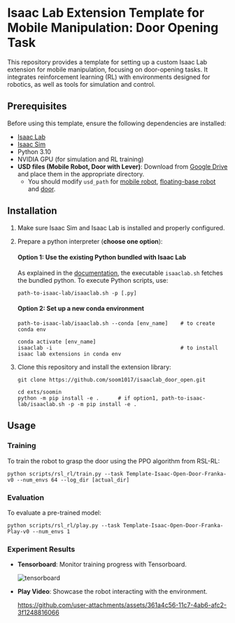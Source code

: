 # Isaac Lab Extension Template for Mobile Manipulation: Door Opening Task

This repository provides a template for setting up a custom Isaac Lab extension for mobile manipulation, focusing on door-opening tasks. It integrates reinforcement learning (RL) with environments designed for robotics, as well as tools for simulation and control.


## Prerequisites

Before using this template, ensure the following dependencies are installed:

- [Isaac Lab](https://isaac-sim.github.io/IsaacLab/source/setup/installation/binaries_installation.html#installing-isaac-lab)
- [Isaac Sim](https://isaac-sim.github.io/IsaacLab/source/setup/installation/binaries_installation.html#installing-isaac-sim)
- Python 3.10
- NVIDIA GPU (for simulation and RL training)
- **USD files (Mobile Robot, Door with Lever)**: Download from [Google Drive](https://drive.google.com/drive/folders/1JjY9h0QxIDsz6-6uHCe5GD9paAyGRRSA?usp=sharing) and place them in the appropriate directory.
    - You should modify `usd_path` for [mobile robot](https://github.com/soom1017/isaaclab_door_open/blob/main/exts/soomin/soomin/tasks/mobile_manipulation/door/config/franka/summit_franka.py#L19), [floating-base robot](https://github.com/soom1017/isaaclab_door_open/blob/main/exts/soomin/soomin/tasks/mobile_manipulation/door/config/franka/floating_franka.py#L19) and [door](https://github.com/soom1017/isaaclab_door_open/blob/main/exts/soomin/soomin/tasks/mobile_manipulation/door/door_env_cfg.py#L59).

## Installation

1. Make sure Isaac Sim and Isaac Lab is installed and properly configured.

2. Prepare a python interpreter (**choose one option**):

    #### Option 1: Use the existing Python bundled with Isaac Lab
    As explained in the [documentation](https://isaac-sim.github.io/IsaacLab/source/setup/installation/binaries_installation.html#setting-up-the-conda-environment-optional), the executable `isaaclab.sh` fetches the bundled python. To execute Python scripts, use:
    ```shell
    path-to-isaac-lab/isaaclab.sh -p [.py]
    ```
    #### Option 2: Set up a new conda environment
    ```shell
    path-to-isaac-lab/isaaclab.sh --conda [env_name]    # to create conda env

    conda activate [env_name]
    isaaclab -i                                         # to install isaac lab extensions in conda env
    ```

2. Clone this repository and install the extension library:

    ```shell
    git clone https://github.com/soom1017/isaaclab_door_open.git

    cd exts/soomin
    python -m pip install -e .      # if option1, path-to-isaac-lab/isaaclab.sh -p -m pip install -e .
    ```


## Usage

### Training

To train the robot to grasp the door using the PPO algorithm from RSL-RL:

```shell
python scripts/rsl_rl/train.py --task Template-Isaac-Open-Door-Franka-v0 --num_envs 64 --log_dir [actual_dir]
```

### Evaluation
To evaluate a pre-trained model:

```shell
python scripts/rsl_rl/play.py --task Template-Isaac-Open-Door-Franka-Play-v0 --num_envs 1
```

### Experiment Results

- **Tensorboard**: Monitor training progress with Tensorboard.

    ![tensorboard](https://github.com/user-attachments/assets/9e6d1392-b654-42d0-95a0-69d64cbe7356)

- **Play Video**: Showcase the robot interacting with the environment.

    https://github.com/user-attachments/assets/361a4c56-11c7-4ab6-afc2-3f1248816066

